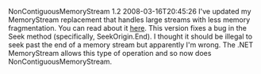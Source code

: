 NonContiguousMemoryStream 1.2
2008-03-16T20:45:26
I've updated my MemoryStream replacement that handles large streams with less memory fragmentation. You can read about it [here](http://mike-ward.net/blog?p=ff982145-ae67-4a1b-9a23-9627e0198cfa). This version fixes a bug in the Seek method (specifically, SeekOrigin.End). I thought it should be illegal to seek past the end of a memory stream but apparently I'm wrong. The .NET MemoryStream allows this type of operation and so now does NonContiguousMemoryStream.

